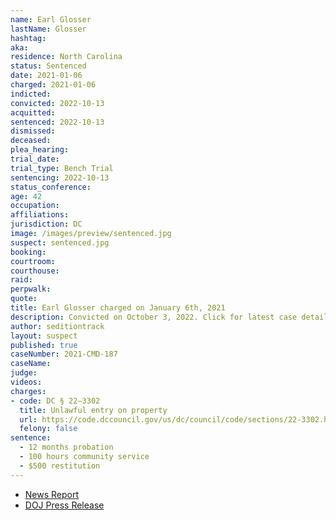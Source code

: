 ```yaml
---
name: Earl Glosser
lastName: Glosser
hashtag:
aka:
residence: North Carolina
status: Sentenced
date: 2021-01-06
charged: 2021-01-06
indicted:
convicted: 2022-10-13
acquitted:
sentenced: 2022-10-13
dismissed:
deceased:
plea_hearing:
trial_date:
trial_type: Bench Trial
sentencing: 2022-10-13
status_conference:
age: 42
occupation:
affiliations:
jurisdiction: DC
image: /images/preview/sentenced.jpg
suspect: sentenced.jpg
booking:
courtroom:
courthouse:
raid:
perpwalk:
quote:
title: Earl Glosser charged on January 6th, 2021
description: Convicted on October 3, 2022. Click for latest case details.
author: seditiontrack
layout: suspect
published: true
caseNumber: 2021-CMD-187
caseName:
judge:
videos:
charges:
- code: DC § 22–3302
  title: Unlawful entry on property
  url: https://code.dccouncil.gov/us/dc/council/code/sections/22-3302.html
  felony: false
sentence:
  - 12 months probation
  - 100 hours community service
  - $500 restitution
---
```

- [News Report](https://www.fox7austin.com/news/texas-woman-guilty-for-involvement-on-us-capitol-grounds)
- [DOJ Press Release](https://www.justice.gov/usao-dc/pr/texas-woman-and-north-carolina-man-found-guilty-failing-leave-capitol-grounds-following)
